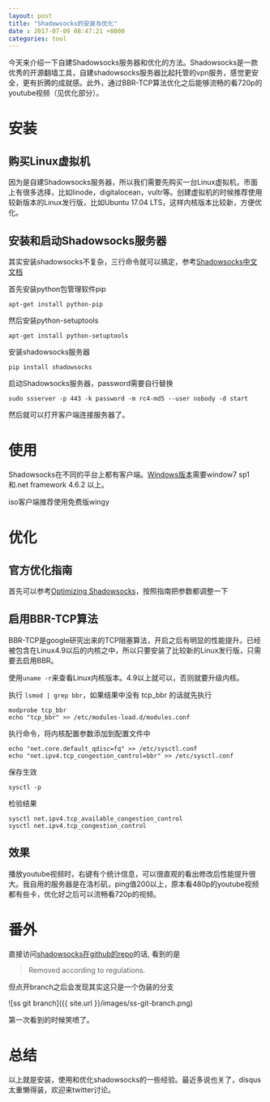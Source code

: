 ```yaml
---
layout: post
title: "Shadowsocks的安装与优化"
date : 2017-07-09 08:47:21 +8000
categories: tool
---
```


今天来介绍一下自建Shadowsocks服务器和优化的方法。Shadowsocks是一款优秀的开源翻墙工具，自建shadowsocks服务器比起托管的vpn服务，感觉更安全，更有折腾的成就感。此外，通过BBR-TCP算法优化之后能够流畅的看720p的youtube视频（见优化部分）。

# 安装

## 购买Linux虚拟机

因为是自建Shadowsocks服务器，所以我们需要先购买一台Linux虚拟机，市面上有很多选择，比如linode，digitalocean，vultr等。创建虚拟机的时候推荐使用较新版本的Linux发行版，比如Ubuntu 17.04 LTS，这样内核版本比较新，方便优化。

## 安装和启动Shadowsocks服务器

其实安装shadowsocks不复杂，三行命令就可以搞定，参考[Shadowsocks中文文档](https://github.com/shadowsocks/shadowsocks/wiki/Shadowsocks-%E4%BD%BF%E7%94%A8%E8%AF%B4%E6%98%8E)

首先安装python包管理软件pip

	apt-get install python-pip

然后安装python-setuptools

	apt-get install python-setuptools

安装shadowsocks服务器

	pip install shadowsocks

启动Shadowsocks服务器，password需要自行替换

	sudo ssserver -p 443 -k password -m rc4-md5 --user nobody -d start

然后就可以打开客户端连接服务器了。

# 使用

Shadowsocks在不同的平台上都有客户端。[Windows版本](https://github.com/shadowsocks/shadowsocks-windows)需要window7 sp1和.net framework 4.6.2 以上。

iso客户端推荐使用免费版wingy

# 优化

## 官方优化指南

首先可以参考[Optimizing Shadowsocks](https://github.com/shadowsocks/shadowsocks/wiki/Optimizing-Shadowsocks)，按照指南把参数都调整一下

## 启用BBR-TCP算法

BBR-TCP是google研究出来的TCP阻塞算法，开启之后有明显的性能提升。已经被包含在Linux4.9以后的内核之中，所以只要安装了比较新的Linux发行版，只需要去启用BBR。

使用`uname -r`来查看Linux内核版本。4.9以上就可以，否则就要升级内核。

执行 `lsmod | grep bbr`，如果结果中没有 tcp_bbr 的话就先执行

	modprobe tcp_bbr
	echo "tcp_bbr" >> /etc/modules-load.d/modules.conf

执行命令，将内核配置参数添加到配置文件中

	echo "net.core.default_qdisc=fq" >> /etc/sysctl.conf
	echo "net.ipv4.tcp_congestion_control=bbr" >> /etc/sysctl.conf

保存生效

	sysctl -p

检验结果

	sysctl net.ipv4.tcp_available_congestion_control
	sysctl net.ipv4.tcp_congestion_control

## 效果

播放youtube视频时，右键有个统计信息，可以很直观的看出修改后性能提升很大。我自用的服务器是在洛杉矶，ping值200以上，原本看480p的youtube视频都有些卡，优化好之后可以流畅看720p的视频。

# 番外

直接访问[shadowsocks在github的repo](https://github.com/shadowsocks/shadowsocks)的话, 看到的是

> Removed according to regulations.

但点开branch之后会发现其实这只是一个伪装的分支

![ss git branch]({{ site.url }}/images/ss-git-branch.png)

第一次看到的时候笑喷了。

# 总结

以上就是安装，使用和优化shadowsocks的一些经验。最近多说也关了，disqus太重懒得装，欢迎来twitter讨论。
